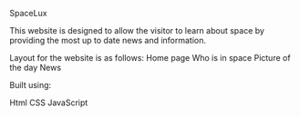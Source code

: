 SpaceLux

This website is designed to allow the visitor to learn about space by providing the most up to date news and information.

Layout for the website is as follows:
  Home page
  Who is in space
  Picture of the day
  News
  
  
Built using:

Html
CSS
JavaScript


